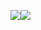 <img src="https://github-readme-stats.vercel.app/api?username=0xgodson&&show_icons=true&count_private=true"/><img src="https://github-readme-streak-stats.herokuapp.com/?user=hthoai"/>
